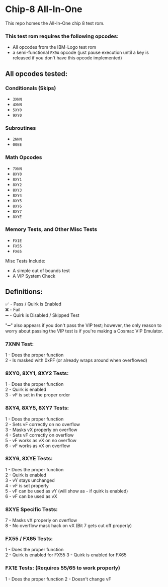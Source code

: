 # Chip-8 All-In-One
This repo homes the All-In-One chip 8 test rom.

### This test rom requires the following opcodes:

- All opcodes from the IBM-Logo test rom
- a semi-functional `FX0A` opcode (just pause execution until a key is released if you don't have this opcode implemented)

## All opcodes tested:

### Conditionals (Skips)
- `3XNN`
- `4XNN`
- `5XY0`
- `9XY0`

### Subroutines
- `2NNN`
- `00EE`

### Math Opcodes
- `7XNN`
- `8XY0`
- `8XY1`
- `8XY2`
- `8XY3`
- `8XY4`
- `8XY5`
- `8XY6`
- `8XY7`
- `8XYE`

### Memory Tests, and Other Misc Tests
- `FX1E`
- `FX55`
- `FX65`

Misc Tests Include:
- A simple out of bounds test
- A VIP System Check

## Definitions:

✅ - Pass / Quirk is Enabled   
❌ - Fail   
➖ - Quirk is Disabled / Skipped Test

"➖" also appears if you don't pass the VIP test; however, the only reason to worry about passing the VIP test is if you're making a Cosmac VIP Emulator.

### 7XNN Test:
1 - Does the proper function   
2 - Is masked with 0xFF (or already wraps around when overflowed)

### 8XY0, 8XY1, 8XY2 Tests:
1 - Does the proper function   
2 - Quirk is enabled   
3 - vF is set in the proper order

### 8XY4, 8XY5, 8XY7 Tests:
1 - Does the proper function   
2 - Sets vF correctly on no overflow   
3 - Masks vX properly on overflow   
4 - Sets vF correctly on overflow   
5 - vF works as vX on no overflow   
6 - vF works as vX on overflow

### 8XY6, 8XYE Tests:
1 - Does the proper function   
2 - Quirk is enabled   
3 - vY stays unchanged   
4 - vF is set properly   
5 - vF can be used as vY (will show as - if quirk is enabled)   
6 - vF can be used as vX

### 8XYE Specific Tests:
7 - Masks vX properly on overflow   
8 - No overflow mask hack on vX (Bit 7 gets cut off properly)

### FX55 / FX65 Tests:
1 - Does the proper function   
2 - Quirk is enabled for FX55
3 - Quirk is enabled for FX65

### FX1E Tests: (Requires 55/65 to work properly)
1 - Does the proper function
2 - Doesn't change vF
